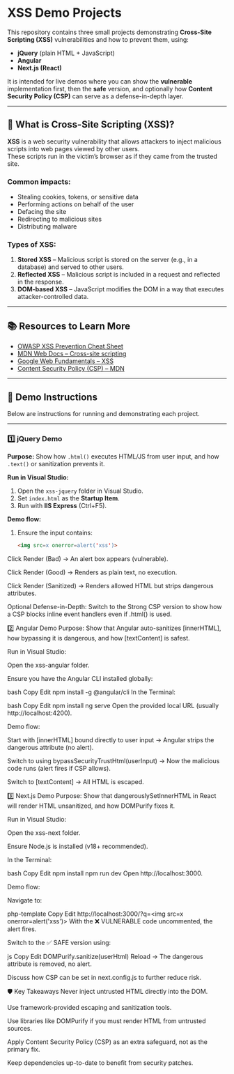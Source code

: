 # XSS Demo Projects

This repository contains three small projects demonstrating **Cross-Site Scripting (XSS)** vulnerabilities and how to prevent them, using:

- **jQuery** (plain HTML + JavaScript)
- **Angular**
- **Next.js (React)**

It is intended for live demos where you can show the **vulnerable** implementation first, then the **safe** version, and optionally how **Content Security Policy (CSP)** can serve as a defense-in-depth layer.

---

## 📌 What is Cross-Site Scripting (XSS)?

**XSS** is a web security vulnerability that allows attackers to inject malicious scripts into web pages viewed by other users.  
These scripts run in the victim’s browser as if they came from the trusted site.

### Common impacts:
- Stealing cookies, tokens, or sensitive data
- Performing actions on behalf of the user
- Defacing the site
- Redirecting to malicious sites
- Distributing malware

### Types of XSS:
1. **Stored XSS** – Malicious script is stored on the server (e.g., in a database) and served to other users.
2. **Reflected XSS** – Malicious script is included in a request and reflected in the response.
3. **DOM-based XSS** – JavaScript modifies the DOM in a way that executes attacker-controlled data.

---

## 📚 Resources to Learn More

- [OWASP XSS Prevention Cheat Sheet](https://owasp.org/www-community/xss-prevention)
- [MDN Web Docs – Cross-site scripting](https://developer.mozilla.org/en-US/docs/Glossary/Cross-site_scripting)
- [Google Web Fundamentals – XSS](https://web.dev/articles/security-xss)
- [Content Security Policy (CSP) – MDN](https://developer.mozilla.org/en-US/docs/Web/HTTP/CSP)

---

## 🎯 Demo Instructions

Below are instructions for running and demonstrating each project.

---

### 1️⃣ jQuery Demo

**Purpose:** Show how `.html()` executes HTML/JS from user input, and how `.text()` or sanitization prevents it.

**Run in Visual Studio:**
1. Open the `xss-jquery` folder in Visual Studio.
2. Set `index.html` as the **Startup Item**.
3. Run with **IIS Express** (Ctrl+F5).

**Demo flow:**
1. Ensure the input contains:
   ```html
   <img src=x onerror=alert('xss')>
Click Render (Bad) → An alert box appears (vulnerable).

Click Render (Good) → Renders as plain text, no execution.

Click Render (Sanitized) → Renders allowed HTML but strips dangerous attributes.

Optional Defense-in-Depth:
Switch to the Strong CSP version to show how a CSP blocks inline event handlers even if .html() is used.

2️⃣ Angular Demo
Purpose: Show that Angular auto-sanitizes [innerHTML], how bypassing it is dangerous, and how [textContent] is safest.

Run in Visual Studio:

Open the xss-angular folder.

Ensure you have the Angular CLI installed globally:

bash
Copy
Edit
npm install -g @angular/cli
In the Terminal:

bash
Copy
Edit
npm install
ng serve
Open the provided local URL (usually http://localhost:4200).

Demo flow:

Start with [innerHTML] bound directly to user input → Angular strips the dangerous attribute (no alert).

Switch to using bypassSecurityTrustHtml(userInput) → Now the malicious code runs (alert fires if CSP allows).

Switch to [textContent] → All HTML is escaped.

3️⃣ Next.js Demo
Purpose: Show that dangerouslySetInnerHTML in React will render HTML unsanitized, and how DOMPurify fixes it.

Run in Visual Studio:

Open the xss-next folder.

Ensure Node.js is installed (v18+ recommended).

In the Terminal:

bash
Copy
Edit
npm install
npm run dev
Open http://localhost:3000.

Demo flow:

Navigate to:

php-template
Copy
Edit
http://localhost:3000/?q=<img src=x onerror=alert('xss')>
With the ❌ VULNERABLE code uncommented, the alert fires.

Switch to the ✅ SAFE version using:

js
Copy
Edit
DOMPurify.sanitize(userHtml)
Reload → The dangerous attribute is removed, no alert.

Discuss how CSP can be set in next.config.js to further reduce risk.

🛡️ Key Takeaways
Never inject untrusted HTML directly into the DOM.

Use framework-provided escaping and sanitization tools.

Use libraries like DOMPurify if you must render HTML from untrusted sources.

Apply Content Security Policy (CSP) as an extra safeguard, not as the primary fix.

Keep dependencies up-to-date to benefit from security patches.
